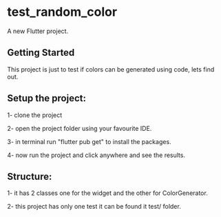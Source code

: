 # test_random_color

A new Flutter project.

## Getting Started

This project is just to test if colors can be generated using code, lets find out.

## Setup the project:
1- clone the project

2- open the project folder using your favourite IDE.

3- in terminal run "flutter pub get" to install the packages.

4- now run the project and click anywhere and see the results.



## Structure:

1- it has 2 classes one for the widget and the other for ColorGenerator.

2- this project has only one test it can be found it test/ folder.
